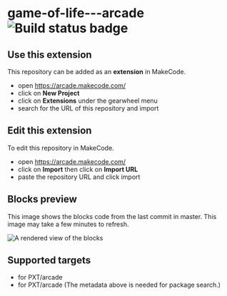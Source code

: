 # game-of-life---arcade ![Build status badge](https://github.com/randychs/game-of-life---arcade/workflows/MakeCode/badge.svg)



## Use this extension

This repository can be added as an **extension** in MakeCode.

* open https://arcade.makecode.com/
* click on **New Project**
* click on **Extensions** under the gearwheel menu
* search for the URL of this repository and import

## Edit this extension

To edit this repository in MakeCode.

* open https://arcade.makecode.com/
* click on **Import** then click on **Import URL**
* paste the repository URL and click import

## Blocks preview

This image shows the blocks code from the last commit in master.
This image may take a few minutes to refresh.

![A rendered view of the blocks](https://github.com/randychs/game-of-life---arcade/raw/master/.makecode/blocks.png)

## Supported targets

* for PXT/arcade
* for PXT/arcade
(The metadata above is needed for package search.)

